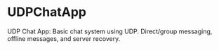 # UDPChatApp
UDP Chat App: Basic chat system using UDP. Direct/group messaging, offline messages, and server recovery. 
